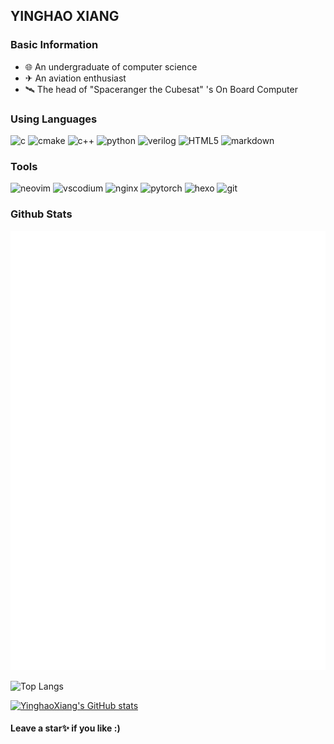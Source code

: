 ## YINGHAO XIANG

### Basic Information
- 🌐 An undergraduate of computer science
- ✈ An aviation enthusiast
- 🛰 The head of "Spaceranger the Cubesat" 's On Board Computer

### Using Languages
![c](https://img.shields.io/badge/C-34a4f3?logo=c&logoColor=ffffff) ![cmake](https://img.shields.io/badge/Cmake-34a4f3?logo=cmake) ![c++](https://img.shields.io/badge/C++-34a4f3?logo=cplusplus) ![python](https://img.shields.io/badge/Python-34a4f3?logo=python&logoColor=ffffff) ![verilog](https://img.shields.io/badge/Verilog-34a4f3) ![HTML5](https://img.shields.io/badge/HTML5-34a4f3?logo=html5&logoColor=ffffff) ![markdown](https://img.shields.io/badge/Markdown-34a4f3?logo=markdown)

### Tools
![neovim](https://img.shields.io/badge/Neovim-1f256d?logo=neovim&logoColor=ffffff) ![vscodium](https://img.shields.io/badge/Vscode-1f256d?logo=vscodium&logoColor=ffffff) ![nginx](https://img.shields.io/badge/Nginx-1f256d?logo=nginx&logoColor=ffffff) ![pytorch](https://img.shields.io/badge/PyTorch-1f256d?logo=pytorch&logoColor=ffffff) ![hexo](https://img.shields.io/badge/Hexo-1f256d?logo=hexo&logoColor=ffffff) ![git](https://img.shields.io/badge/Git-1f256d?logo=git&logoColor=ffffff)

### Github Stats
![Metrics](/github-metrics.svg)

![Top Langs](https://github-readme-stats.vercel.app/api/top-langs/?username=MessiXiang&layout=compact&hide=HTML)

[![YinghaoXiang's GitHub stats](https://github-readme-stats.vercel.app/api?username=MessiXiang)](https://github.com/anuraghazra/github-readme-stats)

#### Leave a star✨ if you like :) 

<!--
**MessiXiang/MessiXiang** is a ✨ _special_ ✨ repository because its `README.md` (this file) appears on your GitHub profile.

Here are some ideas to get you started:

- 🔭 I’m currently working on ...
- 🌱 I’m currently learning ...
- 👯 I’m looking to collaborate on ...
- 🤔 I’m looking for help with ...
- 💬 Ask me about ...
- 📫 How to reach me: ...
- 😄 Pronouns: ...
- ⚡ Fun fact: ...
-->
